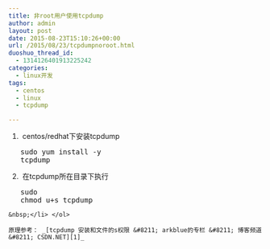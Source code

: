 ```yaml
---
title: 非root用户使用tcpdump
author: admin
layout: post
date: 2015-08-23T15:10:26+00:00
url: /2015/08/23/tcpdumpnoroot.html
duoshuo_thread_id:
  - 1314126401913225242
categories:
  - linux开发
tags:
  - centos
  - linux
  - tcpdump

---
```

  1.  centos/redhat下安装tcpdump <pre class="lang:default decode:true">sudo yum install -y tcpdump</pre>

  2.  在tcpdump所在目录下执行 <pre class="lang:sh decode:true">sudo chmod u+s tcpdump</pre>
    
    &nbsp;</li> </ol> 
    
    原理参考： _[tcpdump 安装和文件的s权限 &#8211; arkblue的专栏 &#8211; 博客频道 &#8211; CSDN.NET][1]_

 [1]: http://blog.csdn.net/arkblue/article/details/7704304